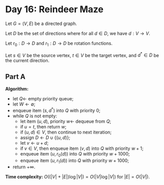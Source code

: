 <!-- day16.md -->
<!-- Copyright (c) 2024-2025 Ishan Pranav -->
<!-- Licensed under the MIT license. -->

<!-- Reindeer Maze -->

# Day 16: Reindeer Maze

Let $G=(V,E)$ be a directed graph.

Let $D$ be the set of directions where for all $d\in D$, we have $d:V\to V$.

Let $r_0:D\to D$ and $r_1:D\to D$ be rotation functions.

Let $s\in V$ be the source vertex, $t\in V$ be the target vertex, and
$d^\ast\in D$ be the current direction.

## Part A

**Algorithm:**

* let $Q\leftarrow$ empty priority queue;
* let $W\leftarrow\emptyset$;
* enqueue item $(s,d^\ast)$ into $Q$ with priority $0$;
* while $Q$ is not empty:
  * let item $(u,d)$, priority $w\leftarrow$ dequeue from $Q$;
  * if $u=t$, then return $w$;
  * if $(u,d)\in V$, then continue to next iteration;
  * assign $D\leftarrow D\cup\lbrace(u,d)\rbrace$;
  * let $v\leftarrow u+d$;
  * if $v\in V$, then enqueue item $(v,d)$ into $Q$ with priority $w+1$;
  * enqueue item $(u,r_0(d))$ into $Q$ with priority $w+1000$;
  * enqueue item $(u,r_1(d))$ into $Q$ with priority $w+1000$;
* return $+\infty$.

**Time complexity:** $O((\lvert V\rvert+\lvert E\rvert)\log{\lvert V\rvert})=O(\lvert V\rvert\log{\lvert V\rvert})$ for $\lvert E\rvert=O(\lvert V\rvert)$.
